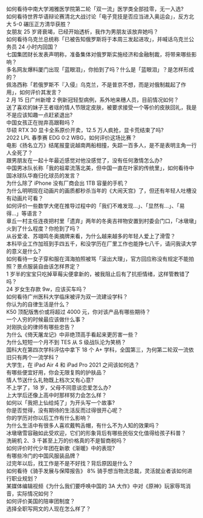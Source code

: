 如何看待中南大学湘雅医学院第二轮「双一流」医学类全部挂零，无一入选?  
如何看待世界华语辩论赛清北大战讨论「电子竞技是否应当进入奥运会」，反方北大 5-0 碾压正方清华获胜？  
女朋友 25 岁肾衰竭，已经开始透析，我作为男朋友该放弃她吗？  
如何看待乌克兰总统称「已被告知俄罗斯将于本周三发起进攻」，并喊话乌克兰公务员 24 小时内回国？  
七国集团财长发表声明称，准备集体对俄罗斯实施经济和金融制裁，将带来哪些影响？  
多名网友爆料厦门出现「蓝眼泪」，你拍到了吗？什么是「蓝眼泪」？是怎样形成的？  
佩洛西称「若俄罗斯不『入侵』乌克兰，不是普京不想，而是对俄制裁起了作用」，如何评价其发言？  
2 月 15 日广州新增 2 例新冠轻型病例，系外地来穗人员，目前情况如何？  
送了喜欢的妹子王者瑶的情人节限定皮肤，被要求接受一个等价的皮肤回礼，我是不是应该知趣一点赶紧退出?  
中国女孩正在抛弃高跟鞋吗？  
华硕 RTX 30 显卡全系原价开卖，12.5 万人疯抢，显卡荒结束了吗?  
2022 LPL 春季赛 EDG 0:2 WBG，如何评价这场比赛？  
电影《扬名立万》结尾报童说越南两船相撞，失踪一百多人，是不是表明主角一行人全死了？  
跟男朋友在一起十年最近感觉对他没感觉了，没有任何激情怎么办?  
中国男冰队长称「我的祖辈流落北美，但中国一直在叶家的传统里」，如何看待中国冰球队华裔归化球员的发言？  
为什么除了 iPhone 没有厂商会出 1TB 容量的手机？  
为什么明明现在动画片的画质都秒杀当年的《大闹天宫》了，但还有年轻人吐槽没有动画片可看？  
如何评价一些数学大佬在推导过程中的「我们不难发现…」、「显然有…」、「易得…」等语言？  
章丘一村主任连夜把村里「遗弃」两年的冬奥吉祥物安置到村委会门口，「冰墩墩」火到了什么程度？你抢到了吗？  
从谷爱凌、苏翊鸣冬奥摘牌来看，为什么越来越多的年轻人爱上了滑雪？  
本科毕业工作加班到手四五千，和没学历在厂里工作也能挣七八千，请问我读大学的意义是什么?  
如何看待一女子穿和服在洱海拍照被骂「滚出大理」，官方回应称没有规定不能拍照？景点服装自由该怎样界定？  
1 岁半的宝宝只吃掉草莓尖便拿新的，被我阻止后有了抗拒情绪，这样管教错了吗？  
24 岁女生存款 9w，应该买车吗？  
如何看待广州医科大学临床被评为双一流建设学科？  
你认为的自律生活是什么？  
K50 顶配版售价或将超过 4000 元，你对该产品有哪些期待？  
一个人穷的时候最应该做什么事？  
对刚执业的律师有哪些忠告？  
为什么《倚天屠龙记》中非绝顶高手看起来更厉害一些？  
为什么短短一个月不到 TES 从 S 级战队沦为笑柄？  
国科大在第四次学科评估中拿下 18 个 A+ 学科，全国第三，为何第二轮双一流依旧只有两个一流学科？  
大学生，在 iPad Air 4 和 iPad Pro 2021 之间该如何选？  
有哪些便宜好用，你会无限复购的护肤品？  
情人节送什么礼物既上档次又有心意?  
不上学了，18 岁，父母不同意谈恋爱怎么办?  
上大学后还像上高中时那样努力会怎么样？  
如何以「我把上仙给炖了」为开头写一个故事?  
你是否觉得，没有期待的生活反而过得很开心呢？  
你的学历对你以后工作有什么影响？  
为什么生活中有很多人喜欢戴鸭舌帽，有什么不为人知的效果吗？  
冰墩墩雪容融如此受欢迎，它们的形象背后有哪些民俗文化值得给孩子科普？  
洗碗机 2、3 千甚至上万的价格真的不是智商税吗？  
如何评价时代少年团在新歌《渐暖》中的表现?  
有哪些冷门的中国风服装品牌？  
过完年以后，找工作是不是不好找？背后原因是什么？  
如何看待《骑手发展与保障报告》 8% 骑手想当物流总裁，灵活就业者该如何进行职业规划？  
某媒体编辑视频《为什么我们要呼唤中国的 3A 大作》中对《原神》玩家辱骂消音，实际情况如何？  
如何评价美国的陪审团制度？  
选择全职写网文的人现在怎么样了？  
